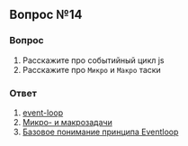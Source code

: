 ## Вопрос №14

### Вопрос 

1) Расскажите про событийный цикл js
2) Расскажите про `Микро` и `Макро` таски

### Ответ

1) [event-loop](https://learn.javascript.ru/event-loop)
2) [Микро- и макрозадачи](https://doka.guide/js/micro-and-macro-tasks/)
2) [Базовое понимание принципа Eventloop](https://habr.com/ru/articles/680846/)

 
  